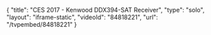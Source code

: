 {
    "title": "CES 2017 - Kenwood DDX394-SAT Receiver",
    "type": "solo",
    "layout": "iframe-static",
    "videoId": "84818221",
    "url": "\/tvpembed\/84818221"
}